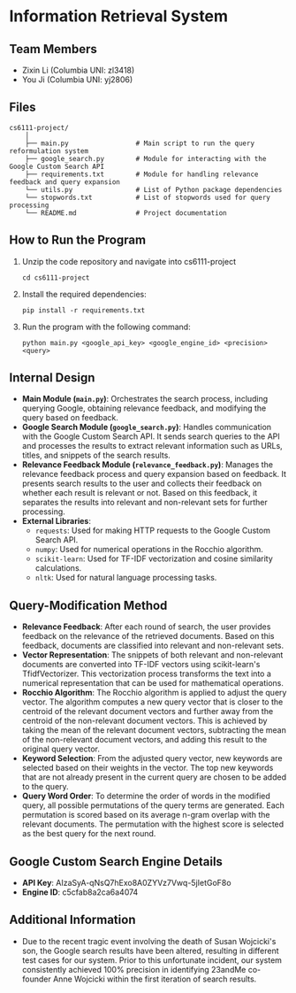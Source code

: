 # Information Retrieval System

## Team Members

- Zixin Li (Columbia UNI: zl3418)
- You Ji (Columbia UNI: yj2806)

## Files

```
cs6111-project/
    │
    ├── main.py                 # Main script to run the query reformulation system
    ├── google_search.py        # Module for interacting with the Google Custom Search API
    ├── requirements.txt        # Module for handling relevance feedback and query expansion
    └── utils.py                # List of Python package dependencies
    └── stopwords.txt           # List of stopwords used for query processing
    └── README.md               # Project documentation
```


## How to Run the Program

1. Unzip the code repository and navigate into cs6111-project

    ```
    cd cs6111-project
    ```

3. Install the required dependencies:

    ```
    pip install -r requirements.txt
    ```

4. Run the program with the following command:

    ```
    python main.py <google_api_key> <google_engine_id> <precision> <query>
    ```


## Internal Design

- **Main Module (`main.py`)**: Orchestrates the search process, including querying Google, obtaining relevance feedback, and modifying the query based on feedback.
- **Google Search Module (`google_search.py`)**: Handles communication with the Google Custom Search API. It sends search queries to the API and processes the results to extract relevant information such as URLs, titles, and snippets of the search results.
- **Relevance Feedback Module (`relevance_feedback.py`)**: Manages the relevance feedback process and query expansion based on feedback. It presents search results to the user and collects their feedback on whether each result is relevant or not. Based on this feedback, it separates the results into relevant and non-relevant sets for further processing.
- **External Libraries**:
  - `requests`: Used for making HTTP requests to the Google Custom Search API.
  - `numpy`: Used for numerical operations in the Rocchio algorithm.
  - `scikit-learn`: Used for TF-IDF vectorization and cosine similarity calculations.
  - `nltk`: Used for natural language processing tasks.


## Query-Modification Method
- **Relevance Feedback**: After each round of search, the user provides feedback on the relevance of the retrieved documents. Based on this feedback, documents are classified into relevant and non-relevant sets.
- **Vector Representation**: The snippets of both relevant and non-relevant documents are converted into TF-IDF vectors using scikit-learn's TfidfVectorizer. This vectorization process transforms the text into a numerical representation that can be used for mathematical operations.
- **Rocchio Algorithm**: The Rocchio algorithm is applied to adjust the query vector. The algorithm computes a new query vector that is closer to the centroid of the relevant document vectors and further away from the centroid of the non-relevant document vectors. This is achieved by taking the mean of the relevant document vectors, subtracting the mean of the non-relevant document vectors, and adding this result to the original query vector.
- **Keyword Selection**: From the adjusted query vector, new keywords are selected based on their weights in the vector. The top new keywords that are not already present in the current query are chosen to be added to the query.
- **Query Word Order**: To determine the order of words in the modified query, all possible permutations of the query terms are generated. Each permutation is scored based on its average n-gram overlap with the relevant documents. The permutation with the highest score is selected as the best query for the next round.

## Google Custom Search Engine Details

- **API Key**: AIzaSyA-qNsQ7hExo8A0ZYVz7Vwq-5jIetGoF8o
- **Engine ID**: c5cfab8a2ca6a4074

## Additional Information

- Due to the recent tragic event involving the death of Susan Wojcicki's son, the Google search results have been altered, resulting in different test cases for our system. Prior to this unfortunate incident, our system consistently achieved 100% precision in identifying 23andMe co-founder Anne Wojcicki within the first iteration of search results.
